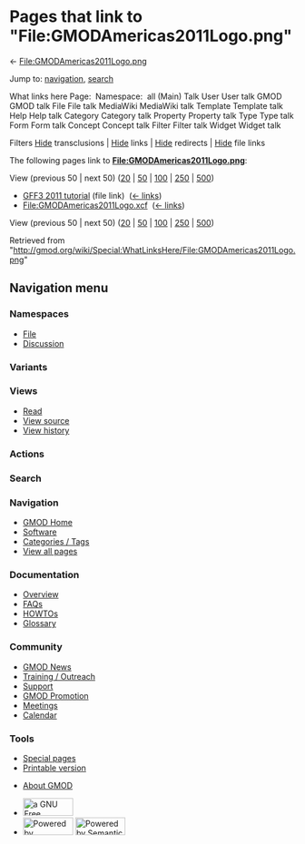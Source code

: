 <div id="mw-page-base" class="noprint">

</div>

<div id="mw-head-base" class="noprint">

</div>

<div id="content" class="mw-body" role="main">

<span id="top"></span>

<div id="mw-js-message" style="display:none;">

</div>



# <span dir="auto">Pages that link to "File:GMODAmericas2011Logo.png"</span>

<div id="bodyContent">

<div id="contentSub">

←
[File:GMODAmericas2011Logo.png](/wiki/File:GMODAmericas2011Logo.png "File:GMODAmericas2011Logo.png")

</div>

<div id="jump-to-nav" class="mw-jump">

Jump to: [navigation](#mw-navigation), [search](#p-search)

</div>

<div id="mw-content-text">

What links here Page:  Namespace:  all (Main) Talk User User talk GMOD
GMOD talk File File talk MediaWiki MediaWiki talk Template Template talk
Help Help talk Category Category talk Property Property talk Type Type
talk Form Form talk Concept Concept talk Filter Filter talk Widget
Widget talk

Filters
[Hide](/mediawiki/index.php?title=Special:WhatLinksHere/File:GMODAmericas2011Logo.png&hidetrans=1 "Special:WhatLinksHere/File:GMODAmericas2011Logo.png")
transclusions \|
[Hide](/mediawiki/index.php?title=Special:WhatLinksHere/File:GMODAmericas2011Logo.png&hidelinks=1 "Special:WhatLinksHere/File:GMODAmericas2011Logo.png")
links \|
[Hide](/mediawiki/index.php?title=Special:WhatLinksHere/File:GMODAmericas2011Logo.png&hideredirs=1 "Special:WhatLinksHere/File:GMODAmericas2011Logo.png")
redirects \|
[Hide](/mediawiki/index.php?title=Special:WhatLinksHere/File:GMODAmericas2011Logo.png&hideimages=1 "Special:WhatLinksHere/File:GMODAmericas2011Logo.png")
file links

The following pages link to
**[File:GMODAmericas2011Logo.png](/wiki/File:GMODAmericas2011Logo.png "File:GMODAmericas2011Logo.png")**:

View (previous 50 \| next 50)
([20](/mediawiki/index.php?title=Special:WhatLinksHere/File:GMODAmericas2011Logo.png&limit=20 "Special:WhatLinksHere/File:GMODAmericas2011Logo.png")
\|
[50](/mediawiki/index.php?title=Special:WhatLinksHere/File:GMODAmericas2011Logo.png&limit=50 "Special:WhatLinksHere/File:GMODAmericas2011Logo.png")
\|
[100](/mediawiki/index.php?title=Special:WhatLinksHere/File:GMODAmericas2011Logo.png&limit=100 "Special:WhatLinksHere/File:GMODAmericas2011Logo.png")
\|
[250](/mediawiki/index.php?title=Special:WhatLinksHere/File:GMODAmericas2011Logo.png&limit=250 "Special:WhatLinksHere/File:GMODAmericas2011Logo.png")
\|
[500](/mediawiki/index.php?title=Special:WhatLinksHere/File:GMODAmericas2011Logo.png&limit=500 "Special:WhatLinksHere/File:GMODAmericas2011Logo.png"))

- [GFF3 2011 tutorial](/wiki/GFF3_2011_tutorial "GFF3 2011 tutorial")
  (file link) ‎ <span class="mw-whatlinkshere-tools">([←
  links](/mediawiki/index.php?title=Special:WhatLinksHere&target=GFF3+2011+tutorial "Special:WhatLinksHere"))</span>
- [File:GMODAmericas2011Logo.xcf](/wiki/File:GMODAmericas2011Logo.xcf "File:GMODAmericas2011Logo.xcf")
  ‎ <span class="mw-whatlinkshere-tools">([←
  links](/mediawiki/index.php?title=Special:WhatLinksHere&target=File%3AGMODAmericas2011Logo.xcf "Special:WhatLinksHere"))</span>

View (previous 50 \| next 50)
([20](/mediawiki/index.php?title=Special:WhatLinksHere/File:GMODAmericas2011Logo.png&limit=20 "Special:WhatLinksHere/File:GMODAmericas2011Logo.png")
\|
[50](/mediawiki/index.php?title=Special:WhatLinksHere/File:GMODAmericas2011Logo.png&limit=50 "Special:WhatLinksHere/File:GMODAmericas2011Logo.png")
\|
[100](/mediawiki/index.php?title=Special:WhatLinksHere/File:GMODAmericas2011Logo.png&limit=100 "Special:WhatLinksHere/File:GMODAmericas2011Logo.png")
\|
[250](/mediawiki/index.php?title=Special:WhatLinksHere/File:GMODAmericas2011Logo.png&limit=250 "Special:WhatLinksHere/File:GMODAmericas2011Logo.png")
\|
[500](/mediawiki/index.php?title=Special:WhatLinksHere/File:GMODAmericas2011Logo.png&limit=500 "Special:WhatLinksHere/File:GMODAmericas2011Logo.png"))

</div>

<div class="printfooter">

Retrieved from
"<http://gmod.org/wiki/Special:WhatLinksHere/File:GMODAmericas2011Logo.png>"

</div>

<div id="catlinks" class="catlinks catlinks-allhidden">

</div>

<div class="visualClear">

</div>

</div>

</div>

<div id="mw-navigation">

## Navigation menu

<div id="mw-head">



<div id="left-navigation">

<div id="p-namespaces" class="vectorTabs" role="navigation"
aria-labelledby="p-namespaces-label">

### Namespaces

- <span id="ca-nstab-image"><a href="/wiki/File:GMODAmericas2011Logo.png" accesskey="c"
  title="View the file page [c]">File</a></span>
- <span id="ca-talk"><a
  href="/mediawiki/index.php?title=File_talk:GMODAmericas2011Logo.png&amp;action=edit&amp;redlink=1"
  accesskey="t"
  title="Discussion about the content page [t]">Discussion</a></span>

</div>

<div id="p-variants" class="vectorMenu emptyPortlet" role="navigation"
aria-labelledby="p-variants-label">

### 

### Variants[](#)

<div class="menu">

</div>

</div>

</div>

<div id="right-navigation">

<div id="p-views" class="vectorTabs" role="navigation"
aria-labelledby="p-views-label">

### Views

- <span id="ca-view">[Read](/wiki/File:GMODAmericas2011Logo.png)</span>
- <span id="ca-viewsource"><a
  href="/mediawiki/index.php?title=File:GMODAmericas2011Logo.png&amp;action=edit"
  accesskey="e" title="This page is protected.
  You can view its source [e]">View source</a></span>
- <span id="ca-history"><a
  href="/mediawiki/index.php?title=File:GMODAmericas2011Logo.png&amp;action=history"
  accesskey="h" title="Past revisions of this page [h]">View history</a></span>

</div>

<div id="p-cactions" class="vectorMenu emptyPortlet" role="navigation"
aria-labelledby="p-cactions-label">

### Actions[](#)

<div class="menu">

</div>

</div>

<div id="p-search" role="search">

### Search

<div id="simpleSearch">

</div>

</div>

</div>

</div>

<div id="mw-panel">

<div id="p-logo" role="banner">

<a href="/wiki/Main_Page"
style="background-image: url(http://gmod.org/images/GMOD-cogs.png);"
title="Visit the main page"></a>

</div>

<div id="p-Navigation" class="portal" role="navigation"
aria-labelledby="p-Navigation-label">

### Navigation

<div class="body">

- <span id="n-GMOD-Home">[GMOD Home](/wiki/Main_Page)</span>
- <span id="n-Software">[Software](/wiki/GMOD_Components)</span>
- <span id="n-Categories-.2F-Tags">[Categories /
  Tags](/wiki/Categories)</span>
- <span id="n-View-all-pages">[View all
  pages](/wiki/Special:AllPages)</span>

</div>

</div>

<div id="p-Documentation" class="portal" role="navigation"
aria-labelledby="p-Documentation-label">

### Documentation

<div class="body">

- <span id="n-Overview">[Overview](/wiki/Overview)</span>
- <span id="n-FAQs">[FAQs](/wiki/Category:FAQ)</span>
- <span id="n-HOWTOs">[HOWTOs](/wiki/Category:HOWTO)</span>
- <span id="n-Glossary">[Glossary](/wiki/Glossary)</span>

</div>

</div>

<div id="p-Community" class="portal" role="navigation"
aria-labelledby="p-Community-label">

### Community

<div class="body">

- <span id="n-GMOD-News">[GMOD News](/wiki/GMOD_News)</span>
- <span id="n-Training-.2F-Outreach">[Training /
  Outreach](/wiki/Training_and_Outreach)</span>
- <span id="n-Support">[Support](/wiki/Support)</span>
- <span id="n-GMOD-Promotion">[GMOD
  Promotion](/wiki/GMOD_Promotion)</span>
- <span id="n-Meetings">[Meetings](/wiki/Meetings)</span>
- <span id="n-Calendar">[Calendar](/wiki/Calendar)</span>

</div>

</div>

<div id="p-tb" class="portal" role="navigation"
aria-labelledby="p-tb-label">

### Tools

<div class="body">

- <span id="t-specialpages"><a href="/wiki/Special:SpecialPages" accesskey="q"
  title="A list of all special pages [q]">Special pages</a></span>
- <span id="t-print"><a
  href="/mediawiki/index.php?title=Special:WhatLinksHere/File:GMODAmericas2011Logo.png&amp;printable=yes"
  rel="alternate" accesskey="p"
  title="Printable version of this page [p]">Printable version</a></span>

</div>

</div>

</div>

</div>

<div id="footer" role="contentinfo">

- <span id="footer-places-about">[About
  GMOD](/wiki/GMOD:About "GMOD:About")</span>

<!-- -->

- <span id="footer-copyrightico">[<img src="http://www.gnu.org/graphics/gfdl-logo-small.png" width="88"
  height="31" alt="a GNU Free Documentation License" />](http://www.gnu.org/licenses/fdl-1.3.html)</span>
- <span id="footer-poweredbyico">[<img src="/mediawiki/skins/common/images/poweredby_mediawiki_88x31.png"
  width="88" height="31" alt="Powered by MediaWiki" />](//www.mediawiki.org/)
  [<img
  src="/mediawiki/extensions/SemanticMediaWiki/includes/../resources/images/smw_button.png"
  width="88" height="31" alt="Powered by Semantic MediaWiki" />](https://www.semantic-mediawiki.org/wiki/Semantic_MediaWiki)</span>

<div style="clear:both">

</div>

</div>
